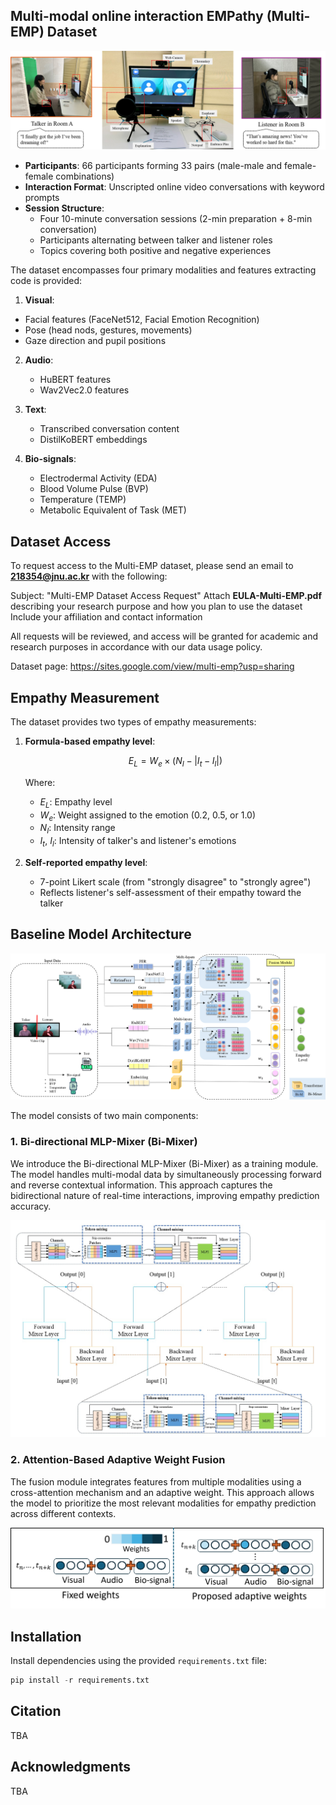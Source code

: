 ## Multi-modal online interaction EMPathy (Multi-EMP) Dataset

![Dataset Environment](figures/fig1.png)

- **Participants**: 66 participants forming 33 pairs (male-male and female-female combinations)
- **Interaction Format**: Unscripted online video conversations with keyword prompts
- **Session Structure**: 
  - Four 10-minute conversation sessions (2-min preparation + 8-min conversation)
  - Participants alternating between talker and listener roles
  - Topics covering both positive and negative experiences
 
The dataset encompasses four primary modalities and features extracting code is provided:
1. **Visual**: 
 - Facial features (FaceNet512, Facial Emotion Recognition)
 - Pose (head nods, gestures, movements)
 - Gaze direction and pupil positions

2. **Audio**: 
   - HuBERT features
   - Wav2Vec2.0 features

3. **Text**: 
   - Transcribed conversation content
   - DistilKoBERT embeddings

4. **Bio-signals**:
   - Electrodermal Activity (EDA)
   - Blood Volume Pulse (BVP)
   - Temperature (TEMP)
   - Metabolic Equivalent of Task (MET)


  
## Dataset Access
To request access to the Multi-EMP dataset, please send an email to **218354@jnu.ac.kr** with the following:

Subject: "Multi-EMP Dataset Access Request"
Attach **EULA-Multi-EMP.pdf** describing your research purpose and how you plan to use the dataset
Include your affiliation and contact information

All requests will be reviewed, and access will be granted for academic and research purposes in accordance with our data usage policy.

Dataset page: https://sites.google.com/view/multi-emp?usp=sharing



## Empathy Measurement

The dataset provides two types of empathy measurements:

1. **Formula-based empathy level**:

   $$E_L = W_e \times (N_I - |I_t - I_l|)$$
   
   Where:
   - $E_L$: Empathy level
   - $W_e$: Weight assigned to the emotion (0.2, 0.5, or 1.0)
   - $N_I$: Intensity range
   - $I_t$, $I_l$: Intensity of talker's and listener's emotions

2. **Self-reported empathy level**:

   - 7-point Likert scale (from "strongly disagree" to "strongly agree")
   - Reflects listener's self-assessment of their empathy toward the talker


  
## Baseline Model Architecture
![Model](figures/fig2.png)

The model consists of two main components:

### 1. Bi-directional MLP-Mixer (Bi-Mixer)
We introduce the Bi-directional MLP-Mixer (Bi-Mixer) as a training module. The model handles multi-modal data by simultaneously processing forward and reverse contextual information. This approach captures the bidirectional nature of real-time interactions, improving empathy prediction accuracy.

![Bi-mixer](figures/fig3.JPG)

### 2. Attention-Based Adaptive Weight Fusion
The fusion module integrates features from multiple modalities using a cross-attention mechanism and an adaptive weight. This approach allows the model to prioritize the most relevant modalities for empathy prediction across different contexts.

![Fusion](figures/rev-fig-2.png)


## Installation

Install dependencies using the provided `requirements.txt` file: 

```python
pip install -r requirements.txt
```

## Citation
TBA


## Acknowledgments
TBA



